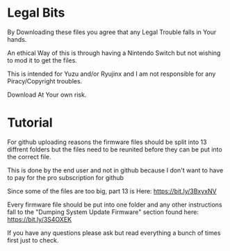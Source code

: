 # Legal Bits

By Downloading these files you agree that any Legal Trouble falls in Your hands.

An ethical Way of this is through having a Nintendo Switch but not wishing to mod it to get the files.

This is intended for Yuzu and/or Ryujinx and I am not responsible for any Piracy/Copyright troubles.

Download At Your own risk.

# Tutorial

For github uploading reasons the firmware files should be split into 13 diffrent folders but the files need to be reunited before they can be put into the correct file.

This is done by the end user and not in github because I don't want to have to pay for the pro subscription for github

Since some of the files are too big, part 13 is Here: https://bit.ly/3BxyxNV

Every firmware file should be put into one folder and any other instructions fall to the "Dumping System Update Firmware" section found here: https://bit.ly/3S4OXEK

If you have any questions please ask but read everything a bunch of times first just to check.
